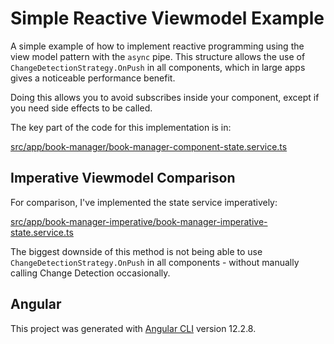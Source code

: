 # Simple Reactive Viewmodel Example

A simple example of how to implement reactive programming using the view model pattern with the `async` pipe. This structure allows the use of `ChangeDetectionStrategy.OnPush` in all components, which in large apps gives a noticeable performance benefit.

Doing this allows you to avoid subscribes inside your component, except if you need side effects to be called.

The key part of the code for this implementation is in:

[src/app/book-manager/book-manager-component-state.service.ts](src/app/book-manager/book-manager-component-state.service.ts)

## Imperative Viewmodel Comparison

For comparison, I've implemented the state service imperatively:

[src/app/book-manager-imperative/book-manager-imperative-state.service.ts](src/app/book-manager-imperative/book-manager-imperative-state.service.ts)

The biggest downside of this method is not being able to use `ChangeDetectionStrategy.OnPush` in all components - without manually calling Change Detection occasionally.

## Angular

This project was generated with [Angular CLI](https://github.com/angular/angular-cli) version 12.2.8.
